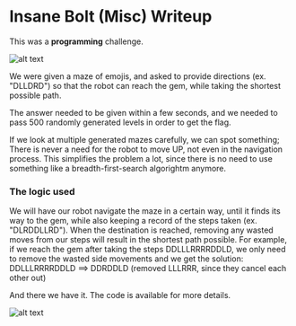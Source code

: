 # Insane Bolt (Misc) Writeup
This was a **programming** challenge.

![alt text](https://github.com/BillBrousalis/htb_uni_ctf_writeups/tree/main/insane_bolt/screenshots/insanebolt_maze.png)

We were given a maze of emojis, and asked to provide directions (ex. "DLLDRD")
so that the robot can reach the gem, while taking the shortest possible path.

The answer needed to be given within a few seconds, and we needed to pass
500 randomly generated levels in order to get the flag.

If we look at multiple generated mazes carefully, we can spot something;
There is never a need for the robot to move UP, not even in the navigation process.
This simplifies the problem a lot, since there is no need to use something like a 
breadth-first-search algorightm anymore.

### The logic used
We will have our robot navigate the maze in a certain way, until it finds
its way to the gem, while also keeping a record of the steps taken (ex. "DLRDDLLRD").
When the destination is reached, removing any wasted moves from our steps will result
in the shortest path possible.
For example, if we reach the gem after taking the steps DDLLLRRRRDDLD,
we only need to remove the wasted side movements and we get the solution:
DDLLLRRRRDDLD ==> DDRDDLD (removed LLLRRR, since they cancel each other out)

And there we have it. The code is available for more details.

![alt text](https://github.com/BillBrousalis/htb_uni_ctf_writeups/tree/main/insane_bolt/screenshots/insanebolt_flag.png)
